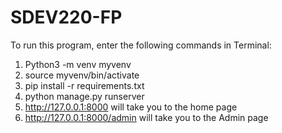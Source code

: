# SDEV220-FP

To run this program, enter the following commands in Terminal:

1. Python3 -m venv myvenv 
2. source myvenv/bin/activate
3. pip install -r requirements.txt
4. python manage.py runserver
5. http://127.0.0.1:8000 will take you to the home page
6. http://127.0.0.1:8000/admin will take you to the Admin page

